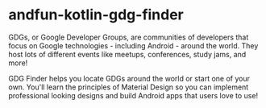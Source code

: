 # andfun-kotlin-gdg-finder
GDGs, or Google Developer Groups, are communities of developers that focus on Google technologies - including Android - around the world. They host lots of different events like meetups, conferences, study jams, and more!

GDG Finder helps you locate GDGs around the world or start one of your own. You'll learn the principles of Material Design so you can implement professional looking designs and build Android apps that users love to use!
